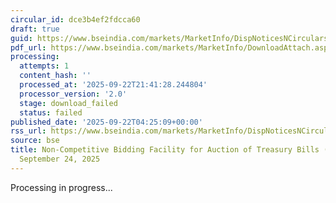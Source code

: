 ```yaml
---
circular_id: dce3b4ef2fdcca60
draft: true
guid: https://www.bseindia.com/markets/MarketInfo/DispNoticesNCirculars.aspx?Noticeid={CDCE30A4-5175-452D-896E-EC1854D4415F}&noticeno=20250922-2&dt=09/22/2025&icount=2&totcount=58&flag=0
pdf_url: https://www.bseindia.com/markets/MarketInfo/DownloadAttach.aspx?id=20250922-2&attachedId=
processing:
  attempts: 1
  content_hash: ''
  processed_at: '2025-09-22T21:41:28.244804'
  processor_version: '2.0'
  stage: download_failed
  status: failed
published_date: '2025-09-22T04:25:09+00:00'
rss_url: https://www.bseindia.com/markets/MarketInfo/DispNoticesNCirculars.aspx?Noticeid={CDCE30A4-5175-452D-896E-EC1854D4415F}&noticeno=20250922-2&dt=09/22/2025&icount=2&totcount=58&flag=0
source: bse
title: Non-Competitive Bidding Facility for Auction of Treasury Bills (T-Bills) on
  September 24, 2025
---
```


Processing in progress...